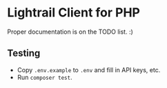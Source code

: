 # Lightrail Client for PHP

Proper documentation is on the TODO list.  :)

## Testing

- Copy `.env.example` to `.env` and fill in API keys, etc.
- Run `composer test`.
